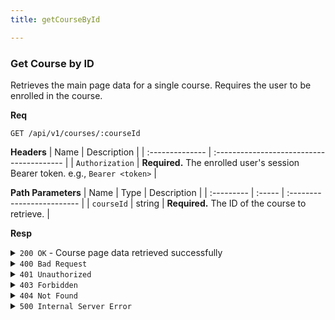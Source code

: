 ```yaml
---
title: getCourseById

---
```


### Get Course by ID

Retrieves the main page data for a single course. Requires the user to be enrolled in the course.

**Req**
```
GET /api/v1/courses/:courseId
```

**Headers**
| Name            | Description                               |
| :-------------- | :---------------------------------------- |
| `Authorization` | **Required.** The enrolled user's session Bearer token. e.g., `Bearer <token>` |

**Path Parameters**
| Name       | Type   | Description                |
| :--------- | :----- | :------------------------- |
| `courseId` | string | **Required.** The ID of the course to retrieve. |

**Resp**
<details>
<summary><code>200 OK</code> - Course page data retrieved successfully</summary>

```json
{
  "code": 200,
  "message": "Course page data retrieved successfully",
  "data": {
    "course_name": "Advanced Web Development",
    "course_subtitle": "Mastering the MERN Stack",
    "course_description": "A deep dive into modern web technologies.",
    "course_duration_in_minutes": 1200,
    "course_difficulty": "Hard",
    "course_rating": 4.8,
    "course_reviews": [],
    "class_ids": ["60d0fe4f5311236168a109cb"],
    "submitterInfo": {
      "username": "CourseCreator",
      "email": "creator@example.com",
      "avatar_path": "/path/to/avatar.png"
    }
  }
}
```
</details>

<details>
<summary><code>400 Bad Request</code></summary>

```json
{ "code": 400, "message": "Invalid course_id format", "data": null }
```
</details>

<details>
<summary><code>401 Unauthorized</code></summary>

```json
{ "code": 401, "message": "invalid or expired token", "data": null }
```
</details>

<details>
<summary><code>403 Forbidden</code></summary>

```json
{ "code": 403, "message": "You are not authorized to view this course", "data": null }
```
</details>

<details>
<summary><code>404 Not Found</code></summary>

Possible `message` values:
* `"Course not found"`
* `"Submitter not found"`
```json
{ "code": 404, "message": "...", "data": null }
```
</details>

<details>
<summary><code>500 Internal Server Error</code></summary>

```json
{ "code": 500, "message": "Internal Server Error", "data": null }
```
</details>